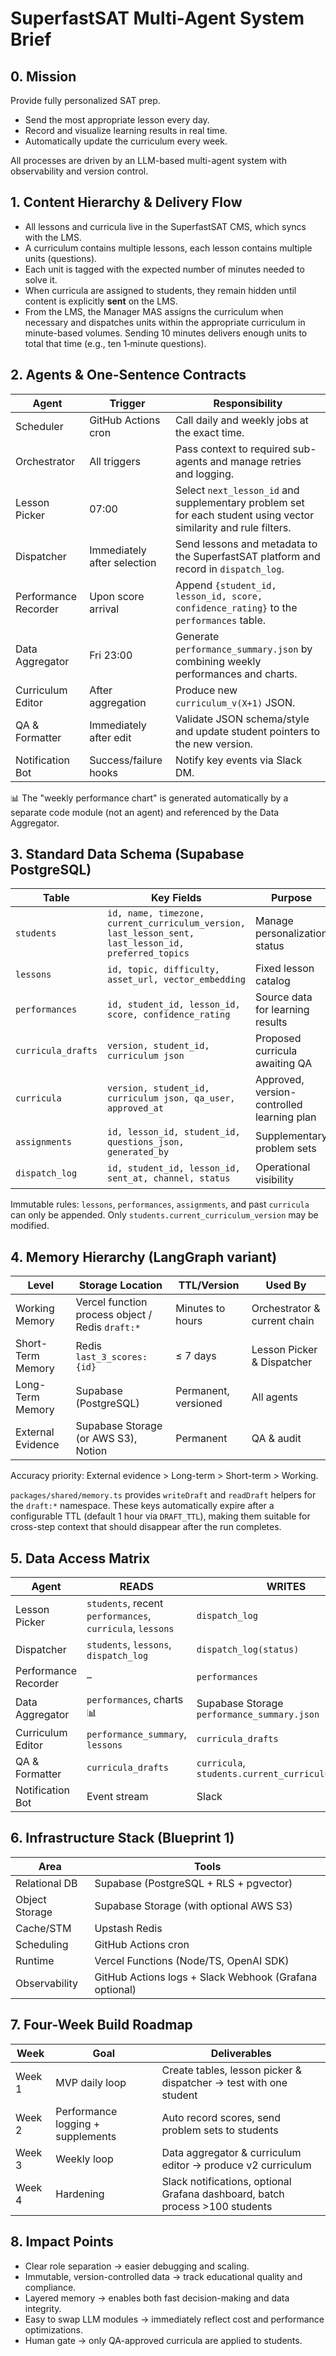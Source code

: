 # SuperfastSAT Multi-Agent System Brief

## 0. Mission
Provide fully personalized SAT prep.

- Send the most appropriate lesson every day.
- Record and visualize learning results in real time.
- Automatically update the curriculum every week.

All processes are driven by an LLM-based multi-agent system with observability and version control.

## 1. Content Hierarchy & Delivery Flow

- All lessons and curricula live in the SuperfastSAT CMS, which syncs with the LMS.
- A curriculum contains multiple lessons, each lesson contains multiple units (questions).
- Each unit is tagged with the expected number of minutes needed to solve it.
- When curricula are assigned to students, they remain hidden until content is explicitly **sent** on the LMS.
- From the LMS, the Manager MAS assigns the curriculum when necessary and dispatches units within the appropriate curriculum in minute-based volumes. Sending 10 minutes delivers enough units to total that time (e.g., ten 1‑minute questions).

## 2. Agents & One-Sentence Contracts

| Agent | Trigger | Responsibility |
|-------|---------|----------------|
| Scheduler | GitHub Actions cron | Call daily and weekly jobs at the exact time. |
| Orchestrator | All triggers | Pass context to required sub-agents and manage retries and logging. |
| Lesson Picker | 07:00 | Select `next_lesson_id` and supplementary problem set for each student using vector similarity and rule filters. |
| Dispatcher | Immediately after selection | Send lessons and metadata to the SuperfastSAT platform and record in `dispatch_log`. |
| Performance Recorder | Upon score arrival | Append `{student_id, lesson_id, score, confidence_rating}` to the `performances` table. |
| Data Aggregator | Fri 23:00 | Generate `performance_summary.json` by combining weekly performances and charts. |
| Curriculum Editor | After aggregation | Produce new `curriculum_v(X+1)` JSON. |
| QA & Formatter | Immediately after edit | Validate JSON schema/style and update student pointers to the new version. |
| Notification Bot | Success/failure hooks | Notify key events via Slack DM. |

📊 The "weekly performance chart" is generated automatically by a separate code module (not an agent) and referenced by the Data Aggregator.

## 3. Standard Data Schema (Supabase PostgreSQL)

| Table | Key Fields | Purpose |
|-------|------------|---------|
| `students` | `id, name, timezone, current_curriculum_version, last_lesson_sent, last_lesson_id, preferred_topics` | Manage personalization status |
| `lessons` | `id, topic, difficulty, asset_url, vector_embedding` | Fixed lesson catalog |
| `performances` | `id, student_id, lesson_id, score, confidence_rating` | Source data for learning results |
| `curricula_drafts` | `version, student_id, curriculum json` | Proposed curricula awaiting QA |
| `curricula` | `version, student_id, curriculum json, qa_user, approved_at` | Approved, version-controlled learning plan |
| `assignments` | `id, lesson_id, student_id, questions_json, generated_by` | Supplementary problem sets |
| `dispatch_log` | `id, student_id, lesson_id, sent_at, channel, status` | Operational visibility |

Immutable rules: `lessons`, `performances`, `assignments`, and past `curricula` can only be appended. Only `students.current_curriculum_version` may be modified.

## 4. Memory Hierarchy (LangGraph variant)

| Level | Storage Location | TTL/Version | Used By |
|-------|------------------|-------------|---------|
| Working Memory | Vercel function process object / Redis `draft:*` | Minutes to hours | Orchestrator & current chain |
| Short-Term Memory | Redis `last_3_scores:{id}` | ≤ 7 days | Lesson Picker & Dispatcher |
| Long-Term Memory | Supabase (PostgreSQL) | Permanent, versioned | All agents |
| External Evidence | Supabase Storage (or AWS S3), Notion | Permanent | QA & audit |

Accuracy priority: External evidence > Long-term > Short-term > Working.

`packages/shared/memory.ts` provides `writeDraft` and `readDraft` helpers for the `draft:*`
namespace. These keys automatically expire after a configurable TTL (default 1 hour via
`DRAFT_TTL`), making them suitable for cross-step context that should disappear after the
run completes.

## 5. Data Access Matrix

| Agent | READS | WRITES |
|-------|-------|--------|
| Lesson Picker | `students`, recent `performances`, `curricula`, `lessons` | `dispatch_log` |
| Dispatcher | `students`, `lessons`, `dispatch_log` | `dispatch_log(status)` |
| Performance Recorder | – | `performances` |
| Data Aggregator | `performances`, charts 📊 | Supabase Storage `performance_summary.json` |
| Curriculum Editor | `performance_summary`, `lessons` | `curricula_drafts` |
| QA & Formatter | `curricula_drafts` | `curricula`, `students.current_curriculum_version` |
| Notification Bot | Event stream | Slack |

## 6. Infrastructure Stack (Blueprint 1)

| Area | Tools |
|------|-------|
| Relational DB | Supabase (PostgreSQL + RLS + pgvector) |
| Object Storage | Supabase Storage (with optional AWS S3) |
| Cache/STM | Upstash Redis |
| Scheduling | GitHub Actions cron |
| Runtime | Vercel Functions (Node/TS, OpenAI SDK) |
| Observability | GitHub Actions logs + Slack Webhook (Grafana optional) |

## 7. Four-Week Build Roadmap

| Week | Goal | Deliverables |
|------|------|--------------|
| Week 1 | MVP daily loop | Create tables, lesson picker & dispatcher → test with one student |
| Week 2 | Performance logging + supplements | Auto record scores, send problem sets to students |
| Week 3 | Weekly loop | Data aggregator & curriculum editor → produce v2 curriculum |
| Week 4 | Hardening | Slack notifications, optional Grafana dashboard, batch process >100 students |

## 8. Impact Points

- Clear role separation → easier debugging and scaling.
- Immutable, version-controlled data → track educational quality and compliance.
- Layered memory → enables both fast decision-making and data integrity.
- Easy to swap LLM modules → immediately reflect cost and performance optimizations.
- Human gate → only QA-approved curricula are applied to students.

